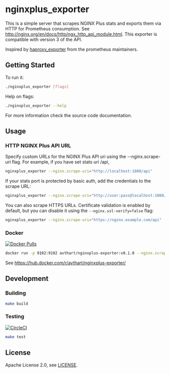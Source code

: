 # nginxplus_exporter

This is a simple server that scrapes NGINX Plus stats and exports them via HTTP for Prometheus consumption.
See http://nginx.org/en/docs/http/ngx_http_api_module.html. This exporter is compatible with version 3 of the API.

Inspired by [haproxy_exporter](https://github.com/prometheus/haproxy_exporter) from the prometheus maintainers.

## Getting Started
To run it:

```bash
./nginxplus_exporter [flags]
```

Help on flags:

```bash
./nginxplus_exporter --help
```

For more information check the source code documentation.

## Usage

### HTTP NGINX Plus API URL

Specify custom URLs for the NGINX Plus API uri using the --nginx.scrape-uri flag. For example, if you have set stats uri /api,

```bash
nginxplus_exporter --nginx.scrape-uri="http://localhost:1080/api"
```

If your stats port is protected by basic auth, add the credentials to the scrape URL:

```bash
nginxplus_exporter --nginx.scrape-uri="http://user:pass@localhost:1080/api"
```

You can also scrape HTTPS URLs. Certificate validation is enabled by default, but you can disable it using the `--nginx.ssl-verify=false` flag:

```bash
nginxplus_exporter --nginx.scrape-uri="https://nginx.example.com/api" --nginx.ssl-verify=false
```

### Docker

[![Docker Pulls](https://img.shields.io/docker/pulls/avthart/nginxplus-exporter.svg?maxAge=604800)](https://hub.docker.com/r/avthart/nginxplus-exporter/)

```bash
docker run -p 9102:9102 avthart/nginxplus-exporter:v0.1.0 --nginx.scrape-uri="http://localhost:1080/api" 
```

See https://hub.docker.com/r/avthart/nginxplus-exporter/

## Development

### Building

```bash
make build
```

### Testing

[![CircleCI](https://circleci.com/gh/avthart/nginxplus_exporter/tree/master.svg?style=shield)](https://circleci.com/gh/avthart/nginxplus_exporter)

```bash
make test
```

## License

Apache License 2.0, see [LICENSE](LICENSE.md).